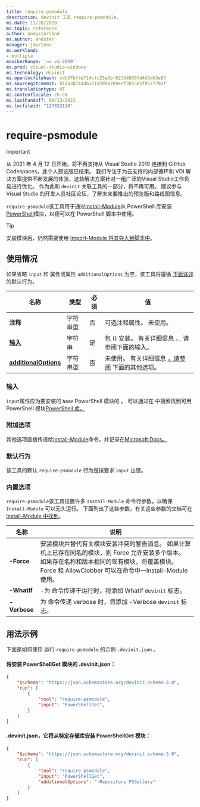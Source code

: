 ```yaml
---
title: require-psmodule
description: devinit 工具 require-psmodule。
ms.date: 11/20/2020
ms.topic: reference
author: andysterland
ms.author: andster
manager: jmartens
ms.workload:
- multiple
monikerRange: '>= vs-2019'
ms.prod: visual-studio-windows
ms.technology: devinit
ms.openlocfilehash: cdb37bf4e714cfc25e5bf82354856fd4d3d63e87
ms.sourcegitcommit: b12a38744db371d2894769ecf305585f9577792f
ms.translationtype: HT
ms.contentlocale: zh-CN
ms.lasthandoff: 09/13/2021
ms.locfileid: "127833110"
---
```

# <a name="require-psmodule"></a>require-psmodule

> [!IMPORTANT]
> 从 2021 年 4 月 12 日开始，将不再支持从 Visual Studio 2019 连接到 GitHub Codespaces，此个人预览版已结束。 我们专注于为云支持的内部循环和 VDI 解决方案提供不断发展的体验，这些解决方案针对一组广泛的Visual Studio工作负载进行优化。 作为此和 `devinit` 关联工具的一部分，将不再可用。 建议参与 Visual Studio 的开发人员社区论坛，了解未来要推出的预览版和路线图信息。


`require-psmodule`该工具用于通过[Install-Module](/powershell/module/powershellget/install-module?view=powershell-7&preserve-view=true)从 PowerShell 库安装[](https://www.powershellgallery.com/) [PowerShell](/powershell/scripting/developer/module/understanding-a-windows-powershell-module?view=powershell-7&preserve-view=true)模块，以便可以在 PowerShell 脚本中使用。

> [!TIP]
> 安装模块后，仍然需要使用 [Import-Module 将其导入到脚本中](/powershell/module/microsoft.powershell.core/import-module?view=powershell-7&preserve-view=true)。

## <a name="usage"></a>使用情况

如果省略 `input` 和 属性或属性 `additionalOptions` 为空，该工具将遵循 [下面详述](#default-behavior) 的默认行为。

| 名称                                             | 类型   | 必须 | 值                                                                                   |
|--------------------------------------------------|--------|----------|-----------------------------------------------------------------------------------------|
| **注释**                                     | 字符串型 | 否       | 可选注释属性。 未使用。                                                   |
| [**输入**](#input)                              | 字符串 | 是      | 包 () 安装。 有关详细信息 [，](#input) 请参阅下面的输入。                       |
| [**additionalOptions**](#additional-options)     | 字符串型 | 否       | 未使用。 有关详细信息 [，请参阅](#additional-options) 下面的其他选项。              |

### <a name="input"></a>输入

`input`属性应为要安装的 `Name` PowerShell 模块的 。 可以通过在 中搜索找到可用 PowerShell 模块[PowerShell 库。](https://www.powershellgallery.com/)

### <a name="additional-options"></a>附加选项

其他选项直接传递给[Install-Module](/powershell/module/powershellget/install-module?preserve-view=true&view=powershell-7)命令，并记录在[Microsoft Docs。](/powershell/module/powershellget/install-module?preserve-view=true&view=powershell-7)

### <a name="default-behavior"></a>默认行为

该工具的默认 `require-psmodule` 行为是按要求 `input` 出错。

### <a name="built-in-options"></a>内置选项

`require-psmodule`该工具设置许多 `Install-Module` 命令行参数，以确保 `Install-Module` 可以无头运行。 下面列出了这些参数，有关这些参数的文档可在 [Install-Module 中找到](/powershell/module/powershellget/install-module?view=powershell-7&preserve-view=true)。

| 名称         | 说明                                                                                                                                                                                                                                                                                                                                                               |
|--------------|---------------------------------------------------------------------------------------------------------------------------------------------------------------------------------------------------------------------------------------------------------------------------------------------------------------------------------------------------------------------------|
| **-Force**   | 安装模块并替代有关模块安装冲突的警告消息。 如果计算机上已存在同名的模块，则 Force 允许安装多个版本。 如果存在名称和版本相同的现有模块，将覆盖模块。 Force 和 AllowClobber 可以在命令中一Install-Module使用。 |
| **-WhatIf**  | -为 命令传递干运行时，将添加 WhatIf `devinit` 标志。                                                                                                                                                                                                                                                                                                       |
| **-Verbose** | 为 命令传递 verbose 时，将添加 -Verbose `devinit` 标志。                                                                                                                                                                                                                                                                                                      |


## <a name="example-usage"></a>用法示例
下面是如何使用 运行 `require-psmodule` 的示例 `.devinit.json` 。

#### <a name="devinitjson-that-will-install-the-powershellget-module"></a>将安装 PowerShellGet 模块的 .devinit.json：
```json
{
    "$schema": "https://json.schemastore.org/devinit.schema-3.0",
    "run": [
        {
            "tool": "require-psmodule",
            "input": "PowerShellGet",
        }
    ]
}
```

#### <a name="devinitjson-that-will-install-the-powershellget-module-from-a-specific-repository"></a>.devinit.json，它将从特定存储库安装 PowerShellGet 模块：
```json
{
    "$schema": "https://json.schemastore.org/devinit.schema-3.0",
    "run": [
        {
            "tool": "require-psmodule",
            "input": "PowerShellGet",
            "additionalOptions": "-Repository PSGallery"
        }
    ]
}
```